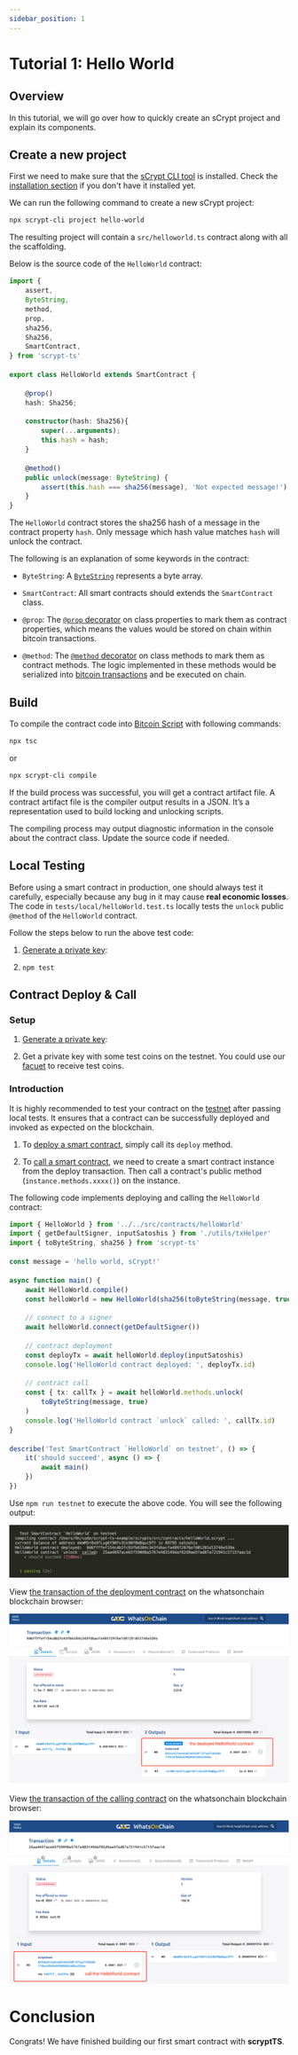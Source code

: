 ```yaml
---
sidebar_position: 1
---
```


# Tutorial 1: Hello World


## Overview
In this tutorial, we will go over how to quickly create an sCrypt project and explain its components.

## Create a new project

First we need to make sure that the [sCrypt CLI tool](https://github.com/sCrypt-Inc/scrypt-cli) is installed. Check the [installation section](../installation.md) if you don't have it installed yet.

We can run the following command to create a new sCrypt project:

```sh
npx scrypt-cli project hello-world
```

The resulting project will contain a `src/helloworld.ts` contract along with all the scaffolding.


Below is the source code of the `HelloWorld` contract:


```ts
import {
    assert,
    ByteString,
    method,
    prop,
    sha256,
    Sha256,
    SmartContract,
} from 'scrypt-ts'

export class HelloWorld extends SmartContract {

    @prop()
    hash: Sha256;

    constructor(hash: Sha256){
        super(...arguments);
        this.hash = hash;
    }

    @method()
    public unlock(message: ByteString) {
        assert(this.hash === sha256(message), 'Not expected message!')
    }
}
```

The `HelloWorld` contract stores the sha256 hash of a message in the contract property `hash`. Only message which hash value matches `hash` will unlock the contract. 

The following is an explanation of some keywords in the contract:


- `ByteString`: A [`ByteString`](../how-to-write-a-contract/how-to-write-a-contract.md#bytestring) represents a byte array.

- `SmartContract`: All smart contracts should extends the `SmartContract` class.

- `@prop`:  The [`@prop` decorator](../how-to-write-a-contract/how-to-write-a-contract.md#properties) on class properties to mark them as contract properties, which means the values would be stored on chain within bitcoin transactions.

- `@method`: The [`@method` decorator](../how-to-write-a-contract/how-to-write-a-contract.md#method-decorator) on class methods to mark them as contract methods. The logic implemented in these methods would be serialized into [bitcoin transactions](https://wiki.bitcoinsv.io/index.php/Bitcoin_Transactions) and be executed on chain.


## Build

To compile the contract code into [Bitcoin Script](https://wiki.bitcoinsv.io/index.php/Opcodes_used_in_Bitcoin_Script) with following commands:

```sh
npx tsc
```
or

```sh
npx scrypt-cli compile
```

If the build process was successful, you will get a contract artifact file. A contract artifact file is the compiler output results in a JSON. It’s a representation used to build locking and unlocking scripts.


The compiling process may output diagnostic information in the console about the contract class. Update the source code if needed.

## Local Testing

Before using a smart contract in production, one should always test it carefully, especially because any bug in it may cause **real economic losses**. The code in `tests/local/helloWorld.test.ts` locally tests the `unlock` public `@method` of the `HelloWorld` contract.

Follow the steps below to run the above test code:

1. [Generate a private key](./how-to-test-a-contract.md#generate-a-private-key):

2. `npm test`

## Contract Deploy & Call

### Setup

1. [Generate a private key](./how-to-test-a-contract.md#generate-a-private-key):

2. Get a private key with some test coins on the testnet. You could use our [facuet](https://scrypt.io/#faucet) to receive test coins.

### Introduction

It is highly recommended to test your contract on the [testnet](https://test.whatsonchain.com/) after passing local tests. It ensures that a contract can be successfully deployed and invoked as expected on the blockchain.


1. To [deploy a smart contract](../how-to-deploy-and-call-a-contract.md#contract-deployment), simply call its `deploy` method.

2. To [call a smart contract](../how-to-deploy-and-call-a-contract.md#contract-call), we need to create a smart contract instance from the deploy transaction. Then call a contract's public method (`instance.methods.xxxx()`)  on the instance.

The following code implements deploying and calling the `HelloWorld` contract:


```ts
import { HelloWorld } from '../../src/contracts/helloWorld'
import { getDefaultSigner, inputSatoshis } from './utils/txHelper'
import { toByteString, sha256 } from 'scrypt-ts'

const message = 'hello world, sCrypt!'

async function main() {
    await HelloWorld.compile()
    const helloWorld = new HelloWorld(sha256(toByteString(message, true)))

    // connect to a signer
    await helloWorld.connect(getDefaultSigner())

    // contract deployment
    const deployTx = await helloWorld.deploy(inputSatoshis)
    console.log('HelloWorld contract deployed: ', deployTx.id)

    // contract call
    const { tx: callTx } = await helloWorld.methods.unlock(
        toByteString(message, true)
    )
    console.log('HelloWorld contract `unlock` called: ', callTx.id)
}

describe('Test SmartContract `HelloWorld` on testnet', () => {
    it('should succeed', async () => {
        await main()
    })
})
```

Use `npm run testnet` to execute the above code. You will see the following output:

![](../../static/img/hello-world-deploy-and-call-output.png)


View [the transaction of the deployment contract](https://test.whatsonchain.com/tx/9d6ffffef154cdb2fc93fb6384c343fdbacfa48972976e7d01281d13746e539a) on the whatsonchain blockchain browser:

![](../../static/img/hello-world-contract-deploy-tx.png)



View [the transaction of the calling contract](https://test.whatsonchain.com/tx/25aa4697ace65f59098a5767e483149daf82d9ae5fad87a721941c5715faac1d) on the whatsonchain blockchain browser:

![](../../static/img/hello-world-contract-call-tx.png)

# Conclusion

Congrats! We have finished building our first smart contract with **scryptTS**.










